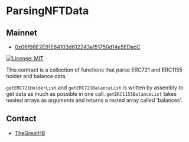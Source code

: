 # ParsingNFTData

## Mainnet
- [0x06f98E2E91E64103d612243a151750d14e5EDacC](https://etherscan.io/address/0x06f98E2E91E64103d612243a151750d14e5EDacC)

[![License: MIT](https://img.shields.io/badge/License-MIT-yellow.svg)](https://opensource.org/licenses/MIT)

This contract is a collection of functions that parse ERC721 and ERC1155 holder and balance data.  
  
`getERC721HolderList` and `getERC721BalanceList` is written by assembly to get data as much as possible in one call.
`getERC1155BalanceList` takes nested arrays as arguments and returns a rested array called 'balances'.

## Contact

- [TheGreatHB](https://twitter.com/TheGreatHB_/)
